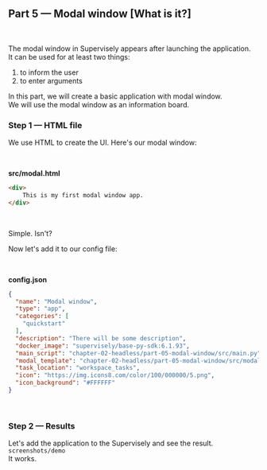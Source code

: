 
<div align="left" markdown>

## **Part 5 — Modal window [What is it?]**  
<br/>
</div>  

The modal window in Supervisely appears after launching the application.  
It can be used for at least two things:

1. to inform the user  
2. to enter arguments

In this part, we will create a basic application with modal window.  
We will use the modal window as an information board.


### Step 1 — HTML file

We use HTML to create the UI.
Here's our modal window:


<br/>  

**src/modal.html**  
```HTML
<div>
    This is my first modal window app.
</div>
```
<br/>

Simple. Isn't?

Now let's add it to our config file:

<br/>  

**config.json**  
```json
{
  "name": "Modal window",
  "type": "app",
  "categories": [
    "quickstart"
  ],
  "description": "There will be some description",
  "docker_image": "supervisely/base-py-sdk:6.1.93",
  "main_script": "chapter-02-headless/part-05-modal-window/src/main.py",
  "modal_template": "chapter-02-headless/part-05-modal-window/src/modal.html",
  "task_location": "workspace_tasks",
  "icon": "https://img.icons8.com/color/100/000000/5.png",
  "icon_background": "#FFFFFF"
}

```
<br/>


### Step 2 — Results

Let's add the application to the Supervisely and see the result.  
`screenshots/demo`  
It works.

